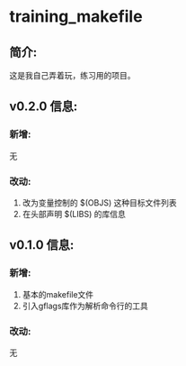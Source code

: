 # training_makefile

## 简介:

这是我自己弄着玩，练习用的项目。

## v0.2.0 信息:

### 新增:

无

### 改动:

1. 改为变量控制的 $(OBJS) 这种目标文件列表
2. 在头部声明 $(LIBS) 的库信息

## v0.1.0 信息:

### 新增:

1. 基本的makefile文件
2. 引入gflags库作为解析命令行的工具

### 改动:

无